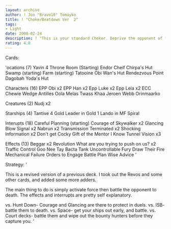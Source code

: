 ```yaml
---
layout: archive
author: ! Jon "Bravo10" Tomayko
title: ! "Choke/Beatdown Ver  2"
tags:
- Light
date: 2000-02-24
description: ! "This is your standard Choker. Deprive the opponent of force, and beatdown"
rating: 4.0
---
```

Cards: 

'ocations (7)
Yavin 4 Throne Room (Starting)
Endor Cheif Chirpa's Hut
Swamp (starting)
Farm (starting)
Tatooine Obi Wan's Hut
Rendezvous Point
Dagobah Yoda's Hut

Characters (16)
EPP Obi x2
EPP Han x2
Epp Luke x2
Epp Leia x2
ECC Chewie
Wedge Antilles
Oola
Melas
Twass Khaa
Jeroen Webb
Orinmaarko

Creatures (2)
Nudj x2

Starships (4)
Tantive 4
Gold Leader in Gold 1
Lando in MF
Spiral

Interupts (18)
Careful Planning (starting)
Courage of Skywalker x2
Glancing Blow
Signal x2
Nabrun x2
Transmission Terminated x2
Shocking Information x2
Don't get Cocky
Gift of the Mentor
I Know
Tunnel Vision x3

Effects (13)
Beggar x2
Revolution
What are you trying to push on us? x2
Traffic Control
Goo Nee Tay
Bacta Tank
Uncontrollable Fury
Draw Their Fire
Mechanical Failure
Orders to Engage
Battle Plan
Wise Advice '

Strategy: '

This is a revised version of a previous deck. I took out the Revos and some other cards, and added some more adders.

The main thing to do is simply activate force then battle the opponent to death. The effects and interrupts are pretty self explanatory.

vs. Hunt Down- Courage and Glancing are there to protect in duels.
vs. ISB- battle them to death.
vs. Space- get your ships out early, and battle.
vs. Court decks- battle them and wipe out the bounty hunters before they capture you.
'